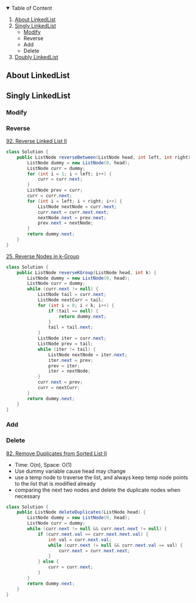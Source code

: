 <details open="open">
  <summary>Table of Content</summary>
  <ol>
    <li>
      <a href="#about-linkedlist">About LinkedList</a>
    </li>
    <li>
      <a href="#singly-linkedlist">Singly LinkedList</a>
      <ul>
          <li><a href="#modify">Modify</a></li>
          <li>Reverse</li>
          <li>Add</li>
          <li>Delete</li>
      </ul>
    </li>
    <li>
    <a href="#doubly-linkedlist">Doubly LinkedList</a>
    </li>
  </ol>
</details>

## About LinkedList

## Singly LinkedList
### Modify
### Reverse
[92. Reverse Linked List II](https://leetcode-cn.com/problems/reverse-linked-list-ii/)
```java
class Solution {
    public ListNode reverseBetween(ListNode head, int left, int right) {
        ListNode dummy = new ListNode(0, head);
        ListNode curr = dummy;
        for (int i = 1; i < left; i++) {
            curr = curr.next;
        }
        ListNode prev = curr;
        curr = curr.next;
        for (int i = left; i < right; i++) {
            ListNode nextNode = curr.next;
            curr.next = curr.next.next;
            nextNode.next = prev.next;
            prev.next = nextNode;
        }
        return dummy.next;
    }
}
```
[25. Reverse Nodes in k-Group](https://leetcode-cn.com/problems/reverse-nodes-in-k-group/)
```java
class Solution {
    public ListNode reverseKGroup(ListNode head, int k) {
        ListNode dummy = new ListNode(0, head);
        ListNode curr = dummy;
        while (curr.next != null) {
            ListNode tail = curr.next;
            ListNode nextCurr = tail;
            for (int i = 0; i < k; i++) {
                if (tail == null) {
                    return dummy.next;
                }
                tail = tail.next;
            }
            ListNode iter = curr.next;
            ListNode prev = tail;
            while (iter != tail) {
                ListNode nextNode = iter.next;
                iter.next = prev;
                prev = iter;
                iter = nextNode;
            }
            curr.next = prev;
            curr = nextCurr;
        }
        return dummy.next;
    }
}
```
### Add
### Delete
[82. Remove Duplicates from Sorted List II](https://leetcode-cn.com/problems/remove-duplicates-from-sorted-list-ii/)
* Time: O(n), Space: O(1)
* Use dummy variable cause head may change
* use a temp node to traverse the list, and always keep temp node points to the list that is modified already
* comparing the next two nodes and delete the duplicate nodes when necessary
```java
class Solution {
    public ListNode deleteDuplicates(ListNode head) {
        ListNode dummy = new ListNode(0, head);
        ListNode curr = dummy;
        while (curr.next != null && curr.next.next != null) {
            if (curr.next.val == curr.next.next.val) {
                int val = curr.next.val;
                while (curr.next != null && curr.next.val == val) {
                    curr.next = curr.next.next;
                }
            } else {
                curr = curr.next;
            }
        }
        return dummy.next;
    }
}
```
